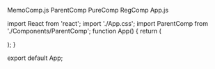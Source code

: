 MemoComp.js
ParentComp
PureComp
RegComp
App.js


import React from 'react';
import './App.css';
import ParentComp from './Components/ParentComp';
function App() {
	return (
		<div className="App">
			<ParentComp/>
		</div>
	);
}

export default App;

